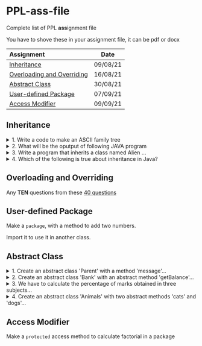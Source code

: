 # PPL-ass-file
Complete list of PPL **ass**ignment file

You have to shove these in your assignment file, it can be pdf or docx

| **Assignment** | **Date** |
| :--- | :---: |
| <a href="#inheritance">Inheritance</a> | 09/08/21 |
| <a href="#overloading-and-overriding"> Overloading and Overriding </a> | 16/08/21 |
| <a href="#abstract-class"> Abstract Class </a> | 30/08/21 |
| <a href="#user-defined-package"> User-defined Package </a> | 07/09/21 |
| <a href="access-modifier"> Access Modifier </a> | 09/09/21 |

<h2 id="inheritance">Inheritance</h2>

<details>
  <summary> 1.  Write a code to make an ASCII family tree </summary>
  
   <br>
  
  Probably explaining Inheritance (?)

  E.g.
  
  ![Simple Directory Tree](https://external-content.duckduckgo.com/iu/?u=https%3A%2F%2Fi.stack.imgur.com%2FTxJgm.png&f=1&nofb=1)
</details>

<details>
  <summary> 2.  What will be the oputput of following JAVA program </summary>

```java
class Base {
    public void show() {
        System.out.println("Base::show() called");
    }
}

class Derived extends Base {
    public void show() {
      System.out.println("Derived::show() called");
    }
}

public class Main {
    public static void main(String[] args) {
      Base b = new Derived();;
      b.show();
    }
}
```
</details>

<details>
  <summary> 3.  Write a program that inherits a class named Alien ... </summary>

  Write a program that inherits a class named Alien and Pirates from a parent class Human. The human class has its own features like the Human can sleep, walk, talk,etc. the Alien and Pirates class inheriting these functionalities as well as they have their characteristics.
</details>

<details>
  <summary> 4.  Which of the following is true about inheritance in Java? </summary>
     
  - Private methods are final.
  - Protected members are accessible within a package <br> and inherited classes outside the package.
  - Protected methods are final.
  - We cannot override private methods.
</details>
  
<h2 id="overloading-and-overriding"> Overloading and Overriding</h2>

Any **TEN** questions from these [40 questions](https://javaconceptoftheday.com/java-practice-questions-on-method-overloading-and-overriding/)

<h2 id="user-defined-package"> User-defined Package </h2>

Make a `package`, with a method to add two numbers.

Import it to use it in another class.

<h2 id="abstract-class"> Abstract Class </h2>
<details>
  <summary> 1.  Create an abstract class 'Parent' with a method 'message'... </summary>
  
Create an abstract class 'Parent' with a method 'message'. It has two subclasses each having a method with the same name 'message' that prints "This is first subclass" and "This is second subclass" respectively. Call the methods 'message' by creating an object for each subclass.
</details>

<details>
  <summary> 2.  Create an abstract class 'Bank' with an abstract method 'getBalance'... </summary>
Create an abstract class 'Bank' with an abstract method 'getBalance'. $100, $150 and $200 are deposited in banks A, B and C respectively. 'BankA', 'BankB' and 'BankC' are subclasses of class 'Bank', each having a method named 'getBalance'. Call this method by creating an object of each of the three classes.
</details>

<details>
  <summary> 3.  We have to calculate the percentage of marks obtained in three subjects... </summary>
We have to calculate the percentage of marks obtained in three subjects (each out of 100) by student A and in four subjects (each out of 100) by student B.
  
Create an abstract class 'Marks' with an abstract method 'getPercentage'. It is inherited by two other classes 'A' and 'B' each having a method with the same name which returns the percentage of the students.
The constructor of student A takes the marks in three subjects as its parameters and the marks in four subjects as its parameters for student B.
  
Create an object for eac of the two classes and print the percentage of marks for both the students.
</details>

<details>
  <summary> 4.  Create an abstract class 'Animals' with two abstract methods 'cats' and 'dogs'... </summary>

Create an abstract class 'Animals' with two abstract methods 'cats' and 'dogs'. Now create a class 'Cats' with a method 'cats' which prints "Cats meow" and a class 'Dogs' with a method 'dogs' which prints "Dogs bark", both inheriting the class 'Animals'. Now create an object for each of the subclasses and call their respective methods.
</details>

<h2 id="access-modifier"> Access Modifier </h2>

Make a `protected` access method to calculate factorial in a package
